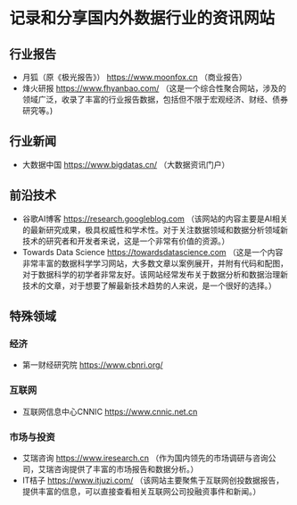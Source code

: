 # 记录和分享国内外数据行业的资讯网站

## 行业报告
- 月狐（原《极光报告》） https://www.moonfox.cn
（商业报告）
- 烽火研报 https://www.fhyanbao.com/
（这是一个综合性聚合网站，涉及的领域广泛，收录了丰富的行业报告数据，包括但不限于宏观经济、财经、债券研究等。)

## 行业新闻
- 大数据中国 https://www.bigdatas.cn/
（大数据资讯门户）

## 前沿技术
- 谷歌AI博客 https://research.googleblog.com
（该网站的内容主要是AI相关的最新研究成果，极具权威性和学术性。对于关注数据领域和数据分析领域新技术的研究者和开发者来说，这是一个非常有价值的资源。）
- Towards Data Science https://towardsdatascience.com
（这是一个内容非常丰富的数据科学学习网站，大多数文章以案例展开，并附有代码和配图，对于数据科学的初学者非常友好。该网站经常发布关于数据分析和数据治理新技术的文章，对于想要了解最新技术趋势的人来说，是一个很好的选择。）

## 特殊领域
### 经济
- 第一财经研究院 https://www.cbnri.org/
### 互联网
- 互联网信息中心CNNIC https://www.cnnic.net.cn
### 市场与投资
- 艾瑞咨询 https://www.iresearch.cn
（作为国内领先的市场调研与咨询公司，艾瑞咨询提供了丰富的市场报告和数据分析。）
- IT桔子 https://www.itjuzi.com/
（该网站主要聚焦于互联网创投数据报告，提供丰富的信息，可以直接查看相关互联网公司投融资事件和新闻。）




